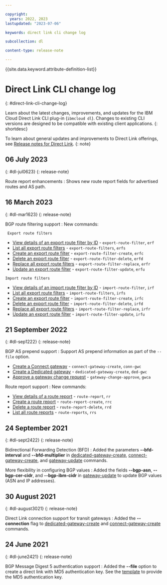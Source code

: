 ```yaml
---

copyright:
  years: 2022, 2023
lastupdated: "2023-07-06"

keywords: direct link cli change log

subcollection: dl

content-type: release-note

---
```


{{site.data.keyword.attribute-definition-list}}

# Direct Link CLI change log
{: #direct-link-cli-change-log}

Learn about the latest changes, improvements, and updates for the IBM Cloud Direct Link CLI plug-in (`ibmcloud dl`). Changes to existing CLI versions are designed to be compatible with existing client applications.
{: shortdesc}

To learn about general updates and improvements to Direct Link offerings, see [Release notes for Direct Link](/docs/dl?topic=dl-direct-link-release-notes).
{: note}

## 06 July 2023
{: #dl-jul0623}
{: release-note}

Route report enhancements
:    Shows new route report fields for advertised routes and AS path. 

## 16 March 2023
{: #dl-mar1623}
{: release-note}

BGP route filtering support
:    New commands:

     Export route filters

   * [View details of an export route filter by ID](/docs/dl?topic=dl-dl-cli#export-route-filter) - `export-route-filter`, `erf`
   * [List all export route filters](/docs/dl?topic=dl-dl-cli#export-route-filters) - `export-route-filters`, `erfs`
   * [Create an export route filter](/docs/dl?topic=dl-dl-cli#export-route-filter-create) - `export-route-filter-create`, `erfc`
   * [Delete an export route filter](/docs/dl?topic=dl-dl-cli#export-route-filter-delete) - `export-route-filter-delete`, `erfd`
   * [Replace all export route filters](/docs/dl?topic=dl-dl-cli#export-route-filter-replace) - `export-route-filter-replace`, `erfr`
   * [Update an export route filter](/docs/dl?topic=dl-dl-cli#export-route-filter-update) - `export-route-filter-update`, `erfu`
    
    Import route filters

   * [View details of an import route filter by ID](/docs/dl?topic=dl-dl-cli#import-route-filter) - `import-route-filter`, `irf`
   * [List all export route filters](/docs/dl?topic=dl-dl-cli#import-route-filters) - `import-route-filters`, `irfs`
   * [Create an export route filter](/docs/dl?topic=dl-dl-cli#import-route-filter-create) - `import-route-filter-create`, `irfc`
   * [Delete an export route filter](/docs/dl?topic=dl-dl-cli#import-route-filter-delete) - `import-route-filter-delete`, `irfd`
   * [Replace all export route filters](/docs/dl?topic=dl-dl-cli#import-route-filter-replace) - `import-route-filter-replace`, `irfr`
   * [Update an export route filter](/docs/dl?topic=dl-dl-cli#import-route-filter-update) - `import-route-filter-update`, `irfu`

## 21 September 2022
{: #dl-sep1222}
{: release-note}

BGP AS prepend support
:    Support AS prepend information as part of the `--file` option.

   * [Create a Connect gateway](/docs/dl?topic=dl-cli-plugin-dl-cli#create-connect-gateway) - `connect-gateway-create`, `conn-gwc`   
   * [Create a Dedicated gateway](/docs/dl?topic=dl-cli-plugin-dl-cli#create-dedicated-gateway) - `dedicated-gateway-create`, `ded-gwc` 
   * [Approve a gateway change request](/docs/dl?topic=dl-cli-plugin-dl-cli#gateway-change-approve-cmd) - `gateway-change-approve`, `gwca`    

Route report support
:    New commands:

   * [View details of a route report](/docs/dl?topic=dl-cli-plugin-dl-cli#route-report-view) - `route-report`, `rr` 
   * [Create a route report](/docs/dl?topic=dl-cli-plugin-dl-cli#route-report-create-view) - `route-report-create`, `rrc`      
   * [Delete a route report](/docs/dl?topic=dl-cli-plugin-dl-cli#route-report-delete-view) - `route-report-delete`, `rrd`  
   * [List all route reports](/docs/dl?topic=dl-cli-plugin-dl-cli#route-report-list-view) - `route-reports`, `rrs`

## 24 September 2021
{: #dl-sept2422}
{: release-note}

Bidirectional Forwarding Detection (BFD)
:    Added the parameters **--bfd-interval** and **--bfd-multiplier** in [dedicated-gateway-create](/docs/dl?topic=dl-cli-plugin-dl-cli#create-dedicated-gateway), [connect-gateway-create](/docs/dl?topic=dl-cli-plugin-dl-cli#create-connect-gateway), and [gateway-update](/docs/dl?topic=dl-cli-plugin-dl-cli#update-gateway) commands.

More flexibility in configuring BGP values
:    Added the fields **--bgp-asn**, **--bgp-cer-cidr**, and **--bgp-ibm-cidr** in [gateway-update](/docs/dl?topic=dl-cli-plugin-dl-cli#update-gateway) to update BGP values (ASN and IP addresses).

## 30 August 2021
{: #dl-august3021}
{: release-note}

Direct Link connection support for transit gateways
:    Added the **--connection** flag to [dedicated-gateway-create](/docs/dl?topic=dl-cli-plugin-dl-cli#create-dedicated-gateway) and [connect-gateway-create](/docs/dl?topic=dl-cli-plugin-dl-cli#create-connect-gateway) commands.

## 24 June 2021
{: #dl-june2421}
{: release-note}

BGP Message Digest 5 authentication support
:    Added the **--file** option to create a direct link with MD5 authentication key. See the [template](/apidocs/direct_link#create-gateway) to provide the MD5 authentication key.
